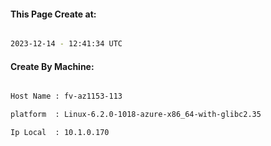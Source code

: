 
   
#### This Page Create at:

```bash

2023-12-14 - 12:41:34 UTC

```

#### Create By Machine:

```bash

Host Name : fv-az1153-113

platform  : Linux-6.2.0-1018-azure-x86_64-with-glibc2.35

Ip Local  : 10.1.0.170

```

